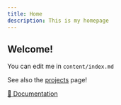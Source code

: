 ```yaml
---
title: Home
description: This is my homepage
---
```


## Welcome!

You can edit me in <code>content/index.md</code>

See also the [projects](/projects) page!

[📖 Documentation](https://content.nuxtjs.org)
